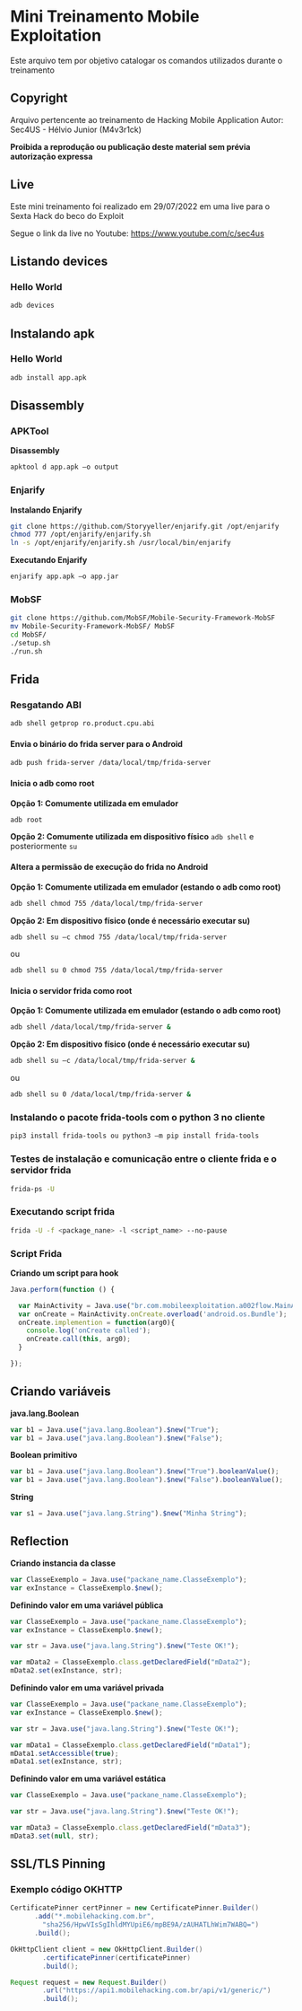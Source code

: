 # Mini Treinamento Mobile Exploitation

Este arquivo tem por objetivo catalogar os comandos utilizados durante o treinamento

## Copyright

Arquivo pertencente ao treinamento de Hacking Mobile Application
Autor: Sec4US - Hélvio Junior (M4v3r1ck)

**Proibida a reprodução ou publicação deste material sem prévia autorização expressa**

## Live

Este mini treinamento foi realizado em 29/07/2022 em uma live para o Sexta Hack do beco do Exploit

Segue o link da live no Youtube: https://www.youtube.com/c/sec4us

## Listando devices

### Hello World
```bash
adb devices
```

## Instalando apk

### Hello World
```bash
adb install app.apk
```

## Disassembly

### APKTool

**Disassembly**
```bash
apktool d app.apk –o output
```

### Enjarify

**Instalando Enjarify**
```bash
git clone https://github.com/Storyyeller/enjarify.git /opt/enjarify
chmod 777 /opt/enjarify/enjarify.sh
ln -s /opt/enjarify/enjarify.sh /usr/local/bin/enjarify
```

**Executando Enjarify**
```bash
enjarify app.apk –o app.jar
```

### MobSF
```bash
git clone https://github.com/MobSF/Mobile-Security-Framework-MobSF
mv Mobile-Security-Framework-MobSF/ MobSF
cd MobSF/
./setup.sh
./run.sh
```


## Frida

### Resgatando ABI
```bash
adb shell getprop ro.product.cpu.abi
```

#### Envia o binário do frida server para o Android 
```bash
adb push frida-server /data/local/tmp/frida-server
```

#### Inicia o adb como root

**Opção 1: Comumente utilizada em emulador**
```bash
adb root
```

**Opção 2: Comumente utilizada em dispositivo físico**
`adb shell` e posteriormente `su`

#### Altera a permissão de execução do frida no Android 

**Opção 1: Comumente utilizada em emulador (estando o adb como root)**
```bash
adb shell chmod 755 /data/local/tmp/frida-server
```

**Opção 2: Em dispositivo físico (onde é necessário executar su)**
```bash
adb shell su –c chmod 755 /data/local/tmp/frida-server
```
ou
```bash
adb shell su 0 chmod 755 /data/local/tmp/frida-server
```

#### Inicia o servidor frida como root
**Opção 1: Comumente utilizada em emulador (estando o adb como root)**
```bash
adb shell /data/local/tmp/frida-server &
```

**Opção 2: Em dispositivo físico (onde é necessário executar su)**
```bash
adb shell su –c /data/local/tmp/frida-server &
```
ou 
```bash
adb shell su 0 /data/local/tmp/frida-server &
```

### Instalando o pacote frida-tools com o python 3 no cliente
```bash
pip3 install frida-tools ou python3 –m pip install frida-tools
```

### Testes de instalação e comunicação entre o cliente frida e o servidor frida

```bash
frida-ps -U
```

### Executando script frida
```bash
frida -U -f <package_nane> -l <script_name> --no-pause
```

### Script Frida


**Criando um script para hook**

```javascript
Java.perform(function () {

  var MainActivity = Java.use("br.com.mobileexploitation.a002flow.MainActivity");
  var onCreate = MainActivity.onCreate.overload('android.os.Bundle');
  onCreate.implemention = function(arg0){
    console.log('onCreate called');
    onCreate.call(this, arg0);
  }

});
```


## Criando variáveis

**java.lang.Boolean**
```javascript
var b1 = Java.use("java.lang.Boolean").$new("True");
var b1 = Java.use("java.lang.Boolean").$new("False");
```

**Boolean primitivo**
```javascript
var b1 = Java.use("java.lang.Boolean").$new("True").booleanValue();
var b1 = Java.use("java.lang.Boolean").$new("False").booleanValue();
```

**String**
```javascript
var s1 = Java.use("java.lang.String").$new("Minha String");
```

## Reflection

**Criando instancia da classe**
```javascript
var ClasseExemplo = Java.use("packane_name.ClasseExemplo");
var exInstance = ClasseExemplo.$new();
```

**Definindo valor em uma variável pública**
```javascript
var ClasseExemplo = Java.use("packane_name.ClasseExemplo");
var exInstance = ClasseExemplo.$new();

var str = Java.use("java.lang.String").$new("Teste OK!");

var mData2 = ClasseExemplo.class.getDeclaredField("mData2");
mData2.set(exInstance, str);
```

**Definindo valor em uma variável privada**
```javascript
var ClasseExemplo = Java.use("packane_name.ClasseExemplo");
var exInstance = ClasseExemplo.$new();

var str = Java.use("java.lang.String").$new("Teste OK!");

var mData1 = ClasseExemplo.class.getDeclaredField("mData1");
mData1.setAccessible(true);
mData1.set(exInstance, str);
```


**Definindo valor em uma variável estática**
```javascript
var ClasseExemplo = Java.use("packane_name.ClasseExemplo");

var str = Java.use("java.lang.String").$new("Teste OK!");

var mData3 = ClasseExemplo.class.getDeclaredField("mData3");
mData3.set(null, str);
```


## SSL/TLS Pinning

### Exemplo código OKHTTP

```java
CertificatePinner certPinner = new CertificatePinner.Builder()
      .add("*.mobilehacking.com.br",
        "sha256/HpwVIsSgIhldMYUpiE6/mpBE9A/zAUHATLhWim7WABQ=")
      .build();

OkHttpClient client = new OkHttpClient.Builder()
        .certificatePinner(certificatePinner)
        .build();

Request request = new Request.Builder()
        .url("https://api1.mobilehacking.com.br/api/v1/generic/")
        .build();
```
